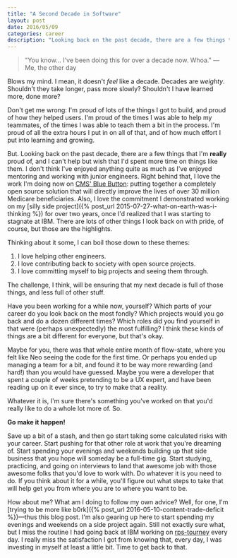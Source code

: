 ```yaml
---
title: "A Second Decade in Software"
layout: post
date: 2016/05/09
categories: career
description: "Looking back on the past decade, there are a few things that I'm **really** proud of, and I can't help but wish that I'd spent more time on things like them."
---
```


> "You know... I've been doing this for over a decade now. Whoa." — Me, the other day

Blows my mind. I mean, it doesn't *feel* like a decade. Decades are *weighty*. Shouldn't they take longer, pass more slowly? Shouldn't I have learned more, done more?

Don't get me wrong: I'm proud of lots of the things I got to build, and proud of how they helped users. I'm proud of the times I was able to help my teammates, of the times I was able to teach them a bit in the process. I'm proud of all the extra hours I put in on all of that, and of how much effort I put into learning and growing.

But. Looking back on the past decade, there are a few things that I'm **really** proud of, and I can't help but wish that I'd spent more time on things like them. I don't think I've enjoyed anything quite as much as I've enjoyed mentoring and working with junior engineers. Right behind that, I love the work I'm doing now on [CMS' Blue Button](http://go.cms.gov/bluebutton): putting together a completely open source solution that will directly improve the lives of over 30 million Medicare beneficiaries. Also, I love the commitment I demonstrated working on my [silly side project]({% post_url 2015-07-27-what-on-earth-was-i-thinking %}) for over two years, once I'd realized that I was starting to stagnate at IBM. There are lots of other things I look back on with pride, of course, but those are the highlights.

Thinking about it some, I can boil those down to these themes:

1. I love helping other engineers.
2. I love contributing back to society with open source projects.
3. I love committing myself to big projects and seeing them through.

The challenge, I think, will be ensuring that my next decade is full of those things, and less full of other stuff.

Have you been working for a while now, yourself? Which parts of your career do you look back on the most fondly? Which projects would you go back and do a dozen different times? Which roles did you find yourself in that were (perhaps unexpectedly) the most fulfilling? I think these kinds of things are a bit different for everyone, but that's okay.

Maybe for you, there was that whole entire month of flow-state, where you felt like Neo seeing the code for the first time. Or perhaps you ended up managing a team for a bit, and found it to be way more rewarding (and hard!) than you would have guessed. Maybe you were a developer that spent a couple of weeks pretending to be a UX expert, and have been reading up on it ever since, to try to make that a reality.

Whatever it is, I'm sure there's something you've worked on that you'd really like to do a whole lot more of. So.

**Go make it happen!**

Save up a bit of a stash, and then go start taking some calculated risks with your career. Start pushing for that other role at work that you're dreaming of. Start spending your evenings and weekends building up that side business that you hope will someday be a full-time gig. Start studying, practicing, and going on interviews to land that awesome job with those awesome folks that you'd love to work with. Do whatever it is you need to do. If you think about it for a while, you'll figure out what steps to take that will help get you from where you are to where you want to be.

How about me? What am I doing to follow my own advice? Well, for one, I'm [trying to be more like b0rk]({% post_url 2016-05-10-content-trade-deficit %})—thus this blog post. I'm also gearing up here to start spending my evenings and weekends on a side project again. Still not exactly sure what, but I miss the routine I had going back at IBM working on [rps-tourney](https://github.com/karlmdavis/rps-tourney) every day. I really miss the satisfaction I got from knowing that, every day, I was investing in myself at least a little bit. Time to get back to that.
